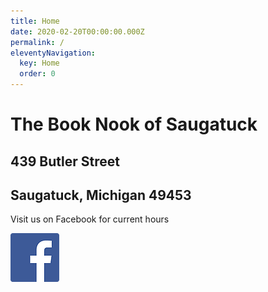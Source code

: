 ```yaml
---
title: Home
date: 2020-02-20T00:00:00.000Z
permalink: /
eleventyNavigation:
  key: Home
  order: 0
---
```

# The Book Nook of Saugatuck

## 439 Butler Street

## Saugatuck, Michigan 49453

Visit us on Facebook for current hours

[![Facebook logo](/static/img/facebook_logo.webp "Visit us on Facebook")](https://www.facebook.com/The-Book-Nook-of-Saugatuck-419340528530635/)
